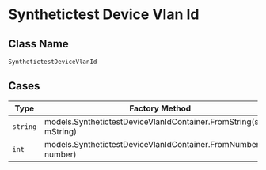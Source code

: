 
# Synthetictest Device Vlan Id

## Class Name

`SynthetictestDeviceVlanId`

## Cases

| Type | Factory Method |
|  --- | --- |
| `string` | models.SynthetictestDeviceVlanIdContainer.FromString(string mString) |
| `int` | models.SynthetictestDeviceVlanIdContainer.FromNumber(int number) |

